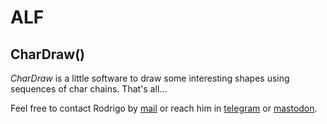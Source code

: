 # ALF

## CharDraw()
*CharDraw* is a little software to draw some interesting shapes using sequences of char chains. That's all...  

Feel free to contact Rodrigo by [mail](mailto:rodrigovalla@protonmail.ch) or reach him in
[telegram](https://t.me/rvalla) or [mastodon](https://fosstodon.org/@rvalla).
